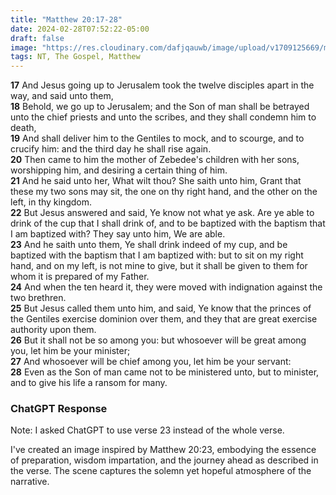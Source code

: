 ```yaml
---
title: "Matthew 20:17-28"
date: 2024-02-28T07:52:22-05:00
draft: false
image: "https://res.cloudinary.com/dafjqauwb/image/upload/v1709125669/matt419/Matthew/20_23_fcwfv6.webp"
tags: NT, The Gospel, Matthew
---
```

**17** And Jesus going up to Jerusalem took the twelve disciples apart in the way, and said unto them,  
**18** Behold, we go up to Jerusalem; and the Son of man shall be betrayed unto the chief priests and unto the scribes, and they shall condemn him to death,  
**19** And shall deliver him to the Gentiles to mock, and to scourge, and to crucify him: and the third day he shall rise again.  
**20** Then came to him the mother of Zebedee's children with her sons, worshipping him, and desiring a certain thing of him.  
**21** And he said unto her, What wilt thou? She saith unto him, Grant that these my two sons may sit, the one on thy right hand, and the other on the left, in thy kingdom.  
**22** But Jesus answered and said, Ye know not what ye ask. Are ye able to drink of the cup that I shall drink of, and to be baptized with the baptism that I am baptized with? They say unto him, We are able.  
**23** And he saith unto them, Ye shall drink indeed of my cup, and be baptized with the baptism that I am baptized with: but to sit on my right hand, and on my left, is not mine to give, but it shall be given to them for whom it is prepared of my Father.  
**24** And when the ten heard it, they were moved with indignation against the two brethren.  
**25** But Jesus called them unto him, and said, Ye know that the princes of the Gentiles exercise dominion over them, and they that are great exercise authority upon them.  
**26** But it shall not be so among you: but whosoever will be great among you, let him be your minister;  
**27** And whosoever will be chief among you, let him be your servant:  
**28** Even as the Son of man came not to be ministered unto, but to minister, and to give his life a ransom for many.



### ChatGPT Response
Note: I asked ChatGPT to use verse 23 instead of the whole verse.

I've created an image inspired by Matthew 20:23, embodying the essence of preparation, wisdom impartation, and the journey ahead as described in the verse. The scene captures the solemn yet hopeful atmosphere of the narrative.